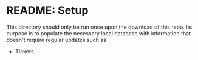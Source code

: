 # README: Setup

This directory should only be run once upon the download of this repo. Its 
purpose is to populate the necessary local database with information that 
doesn't require regular updates such as 
<ul>
    <li>Tickers</li>
</ul>